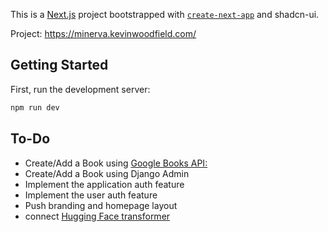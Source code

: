 This is a [Next.js](https://nextjs.org/) project bootstrapped with [`create-next-app`](https://github.com/vercel/next.js/tree/canary/packages/create-next-app) and shadcn-ui.

Project:  https://minerva.kevinwoodfield.com/

## Getting Started

First, run the development server:

```bash
npm run dev
```

## To-Do

- Create/Add a Book using [Google Books API:](https://developers.google.com/books)
- Create/Add a Book using Django Admin
- Implement the application auth feature
- Implement the user auth feature
- Push branding and homepage layout
- connect [Hugging Face transformer](https://huggingface.co/)
